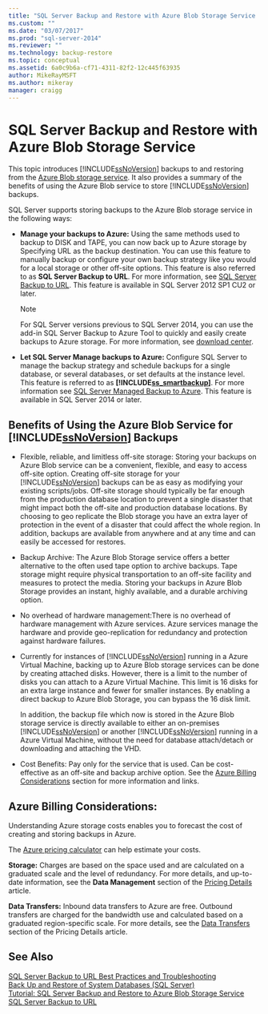```yaml
---
title: "SQL Server Backup and Restore with Azure Blob Storage Service | Microsoft Docs"
ms.custom: ""
ms.date: "03/07/2017"
ms.prod: "sql-server-2014"
ms.reviewer: ""
ms.technology: backup-restore
ms.topic: conceptual
ms.assetid: 6a0c9b6a-cf71-4311-82f2-12c445f63935
author: MikeRayMSFT
ms.author: mikeray
manager: craigg
---
```

# SQL Server Backup and Restore with Azure Blob Storage Service
  This topic introduces [!INCLUDE[ssNoVersion](../../includes/ssnoversion-md.md)] backups to and restoring from the [Azure Blob storage service](http://www.windowsazure.com/develop/net/how-to-guides/blob-storage/). It also provides a summary of the benefits of using the Azure Blob service to store [!INCLUDE[ssNoVersion](../../includes/ssnoversion-md.md)] backups.  
  
 SQL Server supports storing backups to the Azure Blob storage service in the following ways:  
  
-   **Manage your backups  to Azure:** Using the same methods used to backup to DISK and TAPE, you can now back up to Azure storage by Specifying URL as the backup destination.  You can use this feature to manually backup or configure your own backup strategy like you would for a local storage or other off-site options. This feature is also referred to as **SQL Server Backup to URL**. For more information, see [SQL Server Backup to URL](sql-server-backup-to-url.md). This feature is available in SQL Server 2012 SP1 CU2 or later.  
  
    > [!NOTE]  
    >  For SQL Server versions previous to SQL Server 2014, you can use the add-in SQL Server Backup to Azure Tool to quickly and easily create backups to Azure storage. For more information, see [download center](https://go.microsoft.com/fwlink/?LinkID=324399).  
  
-   **Let SQL Server Manage backups to Azure:** Configure SQL Server to manage the backup strategy and schedule backups for a single database, or several databases, or set defaults at the instance level. This feature is referred to as  **[!INCLUDE[ss_smartbackup](../../includes/ss-smartbackup-md.md)]**. For more information see [SQL Server Managed  Backup to Azure](sql-server-managed-backup-to-microsoft-azure.md). This feature is available in SQL Server 2014 or later.  
  
## Benefits of Using the Azure Blob Service for [!INCLUDE[ssNoVersion](../../includes/ssnoversion-md.md)] Backups  
  
-   Flexible, reliable, and limitless off-site storage: Storing your backups on Azure Blob service can be a convenient, flexible, and easy to access off-site option. Creating off-site storage for your [!INCLUDE[ssNoVersion](../../includes/ssnoversion-md.md)] backups can be as easy as modifying your existing scripts/jobs. Off-site storage should typically be far enough from the production database location to prevent a single disaster that might impact both the off-site and production database locations. By choosing to geo replicate the Blob storage you have an extra layer of protection in the event of a disaster that could affect the whole region. In addition, backups are available from anywhere and at any time and can easily be accessed for restores.  
  
-   Backup Archive: The Azure Blob Storage service offers a better alternative to the often used tape option to archive backups. Tape storage might require physical transportation to an off-site facility and measures to protect the media. Storing your backups in Azure Blob Storage provides an instant, highly available, and a durable archiving option.  
  
-   No overhead of hardware management:There is no overhead of hardware management with Azure services. Azure services manage the hardware and provide geo-replication for redundancy and protection against hardware failures.  
  
-   Currently for instances of [!INCLUDE[ssNoVersion](../../includes/ssnoversion-md.md)] running in a Azure Virtual Machine, backing up to Azure Blob storage services can be done by creating attached disks. However, there is a limit to the number of disks you can attach to a Azure Virtual Machine. This limit is 16 disks for an extra large instance and fewer for smaller instances. By enabling a direct backup to Azure Blob Storage, you can bypass the 16 disk limit.  
  
     In addition, the backup file which now is stored in the Azure Blob storage service is directly available to either an on-premises [!INCLUDE[ssNoVersion](../../includes/ssnoversion-md.md)] or another [!INCLUDE[ssNoVersion](../../includes/ssnoversion-md.md)] running in a Azure Virtual Machine, without the need for database attach/detach or downloading and attaching the VHD.  
  
-   Cost Benefits: Pay only for the service that is used. Can be cost-effective as an off-site and backup archive option. See the [Azure Billing Considerations](#Billing) section for more information and links.  
  
##  <a name="Billing"></a> Azure Billing Considerations:  
 Understanding Azure storage costs enables you to forecast the cost of creating and storing backups in Azure.  
  
 The [Azure pricing calculator](https://go.microsoft.com/fwlink/?LinkId=277060) can help estimate your costs.  
  
 **Storage:** Charges are based on the space used and are calculated on a graduated scale and the level of redundancy. For more details, and up-to-date information, see the **Data Management** section of the [Pricing Details](https://go.microsoft.com/fwlink/?LinkId=277059) article.  
  
 **Data Transfers:** Inbound data transfers to Azure are free. Outbound transfers are charged for the bandwidth use and calculated based on a graduated region-specific scale. For more details, see the [Data Transfers](https://go.microsoft.com/fwlink/?LinkId=277061) section of the Pricing Details article.  
  
## See Also  
 [SQL Server Backup to URL Best Practices and Troubleshooting](sql-server-backup-to-url-best-practices-and-troubleshooting.md)   
 [Back Up and Restore of System Databases &#40;SQL Server&#41;](back-up-and-restore-of-system-databases-sql-server.md)   
 [Tutorial: SQL Server Backup and Restore to Azure Blob Storage Service](../tutorial-sql-server-backup-and-restore-to-azure-blob-storage-service.md)   
 [SQL Server Backup to URL](sql-server-backup-to-url.md)  
  
  
